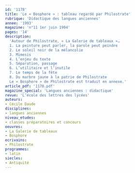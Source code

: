 ```yaml
---
id: '1178'
title: 'Le « Bosphore » : tableau regardé par Philostrate'
rubrique: 'Didactique des langues anciennes'
annee: '1993'
magazine: 'n°11 1er juin 1994'
pages: '14'
description: 
  'Autour de Philostrate, « La Galerie de tableaux »…
  1. La peinture peut parler, la parole peut peindre
  2. Le soleil noir de la mélancolie
  3. Mimesis
  4. L’enjeu du texte
  5. Séparation, passage
  6. L’utilitaire et l’inutile
  7. Le temps de la fête
  8. Du marbre jaune à la patrie de Philostrate
  Le « Bosphore » de Philostrate est traduit en annexe.'
article_pdf: '1178.pdf'
magazine_special: 'Langues anciennes : didactique'
revue: 'L’école des lettres des lycées'
auteurs:
- Cécile Daude
disciplines:
- langues anciennes
niveau_etudes:
- classes préparatoires et concours
oeuvres:
- La Galerie de tableaux
- Bosphore
ecrivains:
- Philostrate
programmes:
- latin
siecles:
- Antiquité
---
```


